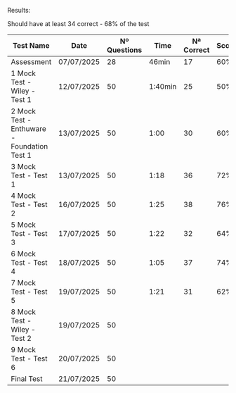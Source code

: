 Results:

Should have at least 34 correct - 68% of the test

| Test Name                                   | Date       | Nº Questions | Time    | Nª Correct | Score | Passed |
|---------------------------------------------|------------|--------------|---------|------------|-------|--------|
| Assessment                                  | 07/07/2025 | 28           | 46min   | 17         | 60%   | NO     |
| 1 Mock Test - Wiley - Test 1                | 12/07/2025 | 50           | 1:40min | 25         | 50%   | NO     |
| 2 Mock Test - Enthuware - Foundation Test 1 | 13/07/2025 | 50           | 1:00    | 30         | 60%   | NO     |
| 3 Mock Test - Test 1                        | 13/07/2025 | 50           | 1:18    | 36         | 72%   | YES    |
| 4 Mock Test - Test 2                        | 16/07/2025 | 50           | 1:25    | 38         | 76%   | YES    |
| 5 Mock Test - Test 3                        | 17/07/2025 | 50           | 1:22    | 32         | 64%   | NO     |
| 6 Mock Test - Test 4                        | 18/07/2025 | 50           | 1:05    | 37         | 74%   | YES    |
| 7 Mock Test - Test 5                        | 19/07/2025 | 50           | 1:21    | 31         | 62%   | NO     |
| 8 Mock Test - Wiley - Test 2                | 19/07/2025 | 50           |         |            |       |        |
| 9 Mock Test - Test 6                        | 20/07/2025 | 50           |         |            |       |        |
| Final Test                                  | 21/07/2025 | 50           |         |            |       |        |

